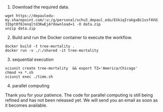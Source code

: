 1. Download the required data.
```
wget https://depauledu-my.sharepoint.com/:u:/g/personal/xchu3_depaul_edu/EVkiqIrakgxBi1xsf4VU2EAB-3Ibpt0f8Jenqltd3KwEjA?download=1 -O data.zip
unzip data.zip
```

2. Build and run the Docker container to execute the workflow.
```
docker build -t tree-mortality .
docker run -v ./:/shared -it tree-mortality
```
3. sequential execution
```
sciunit create tree-mortality  && export TZ='America/Chicago'
chmod +x *.sh
sciunit exec ./time.sh
```
4. parallel computing

Thank you for your patience. The code for parallel computing is still being refined and has not been released yet. We will send you an email as soon as it becomes available.
